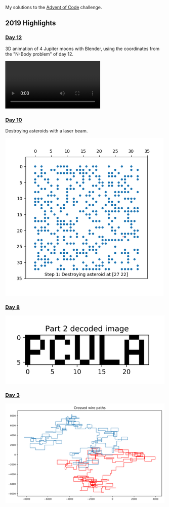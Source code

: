 My solutions to the [Advent of Code](https://adventofcode.com/) challenge. 

## 2019 Highlights
### [Day 12](https://adventofcode.com/2019/day/12)
3D animation of 4 Jupiter moons with Blender, using the coordinates from the "N-Body problem" of day 12.

![Part 2](aoc2019/2019_12_moon_animation.mkv)

### [Day 10](https://adventofcode.com/2019/day/10)
Destroying asteroids with a laser beam. 

![Part 2](aoc2019/2019_10_animation.gif) 

### [Day 8](https://adventofcode.com/2019/day/8)

![Part 2](aoc2019/2019_08_2_img.svg) 

### [Day 3](https://adventofcode.com/2019/day/3)
![Part 2](aoc2019/2019_03_wires.svg)